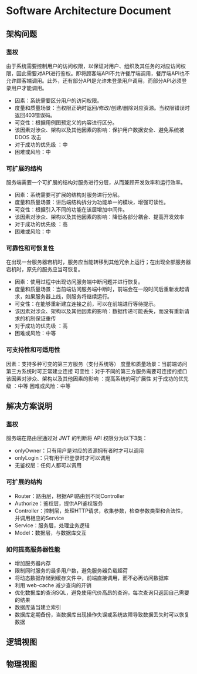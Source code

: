 # Software Architecture Document

## 架构问题

### 鉴权
由于系统需要控制用户的访问权限，以保证对用户、组织及其任务的对应访问权限，因此需要对API进行鉴权。即将顾客端API不允许餐厅端调用，餐厅端API也不允许顾客端调用。此外，还有部分API是允许未登录用户调用，而部分API必须登录用户才能调用。
- 因素：系统需要区分用户的访问权限。
- 度量和质量场景：当权限正确时返回/修改/创建/删除对应资源。当权限错误时返回403错误码。
- 可变性：根据用例图预定义的内容进行区分。
- 该因素对涉众、架构以及其他因素的影响：保护用户数据安全、避免系统被 DDOS 攻击
- 对于成功的优先级 ：中
- 困难或风险：中

### 可扩展的结构
服务端需要一个可扩展的结构对服务进行分层，从而兼顾开发效率和运行效率。
- 因素：系统需要可扩展的结构对服务进行分层。
- 度量和质量场景：讲后端结构拆分为功能单一的模块，增强可读性。
- 可变性：根据引入不同的功能在该层增加中间件。
- 该因素对涉众、架构以及其他因素的影响：降低各部分耦合、提高开发效率
- 对于成功的优先级 ：高
- 困难或风险：中

### 可靠性和可恢复性
在出现一台服务器宕机时，服务应当能转移到其他冗余上运行；在出现全部服务器宕机时，原先的服务应当可恢复。
- 因素：使用过程中出现访问服务端中断问题并进行恢复。
- 度量和质量场景：当前端访问服务端中断时，前端会在一段时间后重新发起请求，如果服务器上线，则服务将继续运行。
- 可变性：在能够重新建立连接之前，可以在前端进行等待提示。
- 该因素对涉众、架构以及其他因素的影响：数据传递可能丢失，而没有重新请求的机制保证重传
- 对于成功的优先级 ：高
- 困难或风险：中等

### 可支持性和可适用性
因素：支持多种可变的第三方服务（支付系统等）
度量和质量场景：当前端访问第三方系统时可正常建立连接
可变性：对于不同的第三方服务需要可连接的接口
该因素对涉众、架构以及其他因素的影响 ：提高系统的可扩展性
对于成功的优先级 ：中等
困难或风险：中等

## 解决方案说明

### 鉴权
服务端在路由层通过对 JWT 的判断将 API 权限分为以下3类：
- onlyOwner：只有用户是对应的资源拥有者时才可以调用
- onlyLogin：只有用于已登录时才可以调用
- 无鉴权层：任何人都可以调用

### 可扩展的结构
- Router：路由层，根据API路由到不同Controller
- Authorize：鉴权层，提供API鉴权服务
- Controller：控制层，处理HTTP请求，收集参数，检查参数类型和合法性，并调用相应的Service
- Service：服务层，处理业务逻辑
- Model：数据层，与数据库交互

### 如何提高服务器性能
- 增加服务器内存
- 限制同时服务的最多用户数，避免服务器负载超荷
- 将动态数据存储到缓存文件中，前端直接调用，而不必再访问数据库
- 利用 web-cache 减少查询的开销
- 优化数据库的查询SQL，避免使用代价高昂的查询，每次查询只返回自己需要的结果
- 数据库适当建立索引
- 数据库定期备份，当数据库出现操作失误或系统故障导致数据丢失时可以恢复数据

## 逻辑视图

## 物理视图

